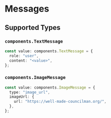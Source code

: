 # Messages


## Supported Types

### `components.TextMessage`

```typescript
const value: components.TextMessage = {
  role: "user",
  content: "<value>",
};
```

### `components.ImageMessage`

```typescript
const value: components.ImageMessage = {
  type: "image_url",
  imageUrl: {
    url: "https://well-made-councilman.org/",
  },
};
```

